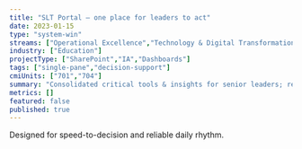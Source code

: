 ```yaml
---
title: "SLT Portal — one place for leaders to act"
date: 2023-01-15
type: "system-win"
streams: ["Operational Excellence","Technology & Digital Transformation","Data & Analytics"]
industry: ["Education"]
projectType: ["SharePoint","IA","Dashboards"]
tags: ["single-pane","decision-support"]
cmiUnits: ["701","704"]
summary: "Consolidated critical tools & insights for senior leaders; reduced context switching and drift."
metrics: []
featured: false
published: true
---
```


Designed for speed-to-decision and reliable daily rhythm.

